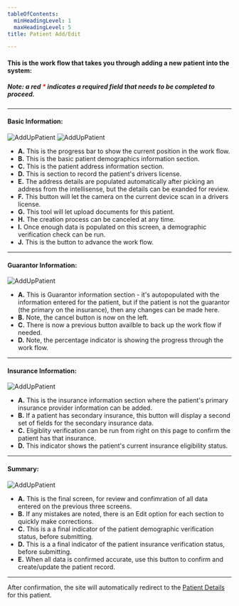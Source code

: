 ```yaml
---
tableOfContents:
  minHeadingLevel: 1
  maxHeadingLevel: 5
title: Patient Add/Edit

---
```


#### This is the work flow that takes you through adding a new patient into the system:
##### Note: a red <b style="color: red;">*</b> indicates a required field that needs to be completed to proceed.

<hr />

#### Basic Information:
![AddUpPatient](/screenPrints/Patient_Add1.png)
![AddUpPatient](/screenPrints/Patient_Add5.png)


- **A.** This is the progress bar to show the current position in the work flow.
- **B.** This is the basic patient demographics information section.
- **C.** This is the patient address information section.
- **D.** This is section to record the patient's drivers license.
- **E.** The address details are populated automatically after picking an address from the intellisense, but the details can be exanded for review.
- **F.** This button will let the camera on the current device scan in a drivers license.
- **G.** This tool will let upload documents for this patient.
- **H.** The creation process can be canceled at any time.
- **I.** Once enough data is populated on this screen, a demographic verification check can be run.
- **J.** This is the button to advance the work flow.

<hr />

#### Guarantor Information:
![AddUpPatient](/screenPrints/Patient_Add2.png)

- **A.** This is Guarantor information section - it's autopopulated with the information entered for the patient, but if the patient is not the guarantor (the primary on the insurance), then any changes can be made here.
- **B.** Note, the cancel button is now on the left.
- **C.** There is now a previous button availble to back up the work flow if needed.
- **D.** Note, the percentage indicator is showing the progress through the work flow.

<hr />

#### Insurance Information:
![AddUpPatient](/screenPrints/Patient_Add3.png)

- **A.** This is the insurance information section where the patient's primary insurance provider information can be added.
- **B.** If a patient has secondary insurance, this button will display a second set of fields for the secondary insurance data.
- **C.** Eligiblity verification can be run from right on this page to confirm the patient has that insurance.
- **D.** This indicator shows the patient's current insurance eligibility status.

<hr />

#### Summary:
![AddUpPatient](/screenPrints/Patient_Add4.png)

- **A.** This is the final screen, for review and confimration of all data entered on the previous three screens.
- **B.** If any mistakes are noted, there is an Edit option for each section to quickly make corrections.
- **C.** This is a a final indicator of the patient demographic verification status, before submitting.
- **D.** This is a a final indicator of the patient insurance verification status, before submitting.
- **E.** When all data is confirmed accurate, use this button to confirm and create/update the patient record.

<hr />

After confirmation, the site will automatically redirect to the [Patient Details](/patients/details/) for this patient.